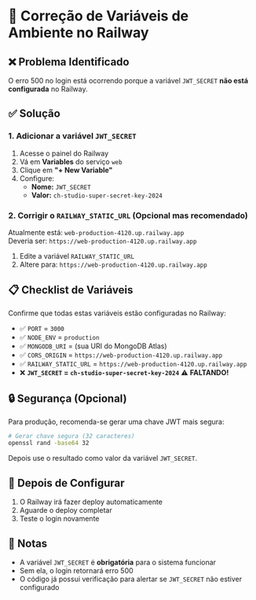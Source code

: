 # 🔧 Correção de Variáveis de Ambiente no Railway

## ❌ Problema Identificado

O erro 500 no login está ocorrendo porque a variável `JWT_SECRET` **não está configurada** no Railway.

## ✅ Solução

### 1. Adicionar a variável `JWT_SECRET`

1. Acesse o painel do Railway
2. Vá em **Variables** do serviço `web`
3. Clique em **"+ New Variable"**
4. Configure:
   - **Nome:** `JWT_SECRET`
   - **Valor:** `ch-studio-super-secret-key-2024`

### 2. Corrigir o `RAILWAY_STATIC_URL` (Opcional mas recomendado)

Atualmente está: `web-production-4120.up.railway.app`  
Deveria ser: `https://web-production-4120.up.railway.app`

1. Edite a variável `RAILWAY_STATIC_URL`
2. Altere para: `https://web-production-4120.up.railway.app`

## 📋 Checklist de Variáveis

Confirme que todas estas variáveis estão configuradas no Railway:

- ✅ `PORT` = `3000`
- ✅ `NODE_ENV` = `production`
- ✅ `MONGODB_URI` = (sua URI do MongoDB Atlas)
- ✅ `CORS_ORIGIN` = `https://web-production-4120.up.railway.app`
- ✅ `RAILWAY_STATIC_URL` = `https://web-production-4120.up.railway.app`
- ❌ **`JWT_SECRET` = `ch-studio-super-secret-key-2024`** ⚠️ **FALTANDO!**

## 🔒 Segurança (Opcional)

Para produção, recomenda-se gerar uma chave JWT mais segura:

```bash
# Gerar chave segura (32 caracteres)
openssl rand -base64 32
```

Depois use o resultado como valor da variável `JWT_SECRET`.

## 🚀 Depois de Configurar

1. O Railway irá fazer deploy automaticamente
2. Aguarde o deploy completar
3. Teste o login novamente

## 📝 Notas

- A variável `JWT_SECRET` é **obrigatória** para o sistema funcionar
- Sem ela, o login retornará erro 500
- O código já possui verificação para alertar se `JWT_SECRET` não estiver configurado

